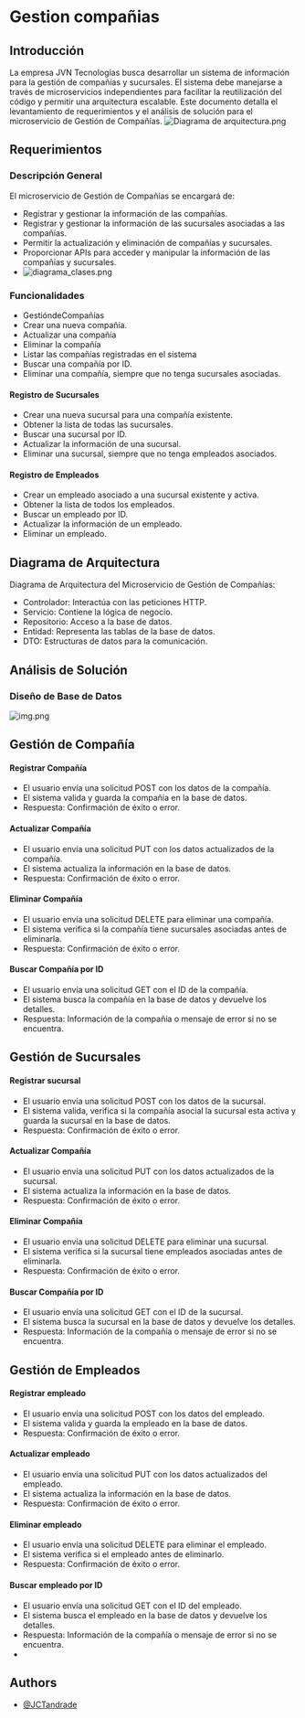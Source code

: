 
# Gestion compañias

## Introducción
La empresa JVN Tecnologías busca desarrollar un sistema de información para la gestión de compañías y sucursales. El sistema debe manejarse a través de microservicios independientes para facilitar la reutilización del código y permitir una arquitectura escalable. Este documento detalla el levantamiento de requerimientos y el análisis de solución para el microservicio de Gestión de Compañías.
![Diagrama de arquitectura.png](docs/images/Diagrama%20de%20arquitectura.png)
## Requerimientos
### Descripción General
El microservicio de Gestión de Compañías se encargará de:
- Registrar y gestionar la información de las compañías.
- Registrar y gestionar la información de las sucursales asociadas a las compañías.
- Permitir la actualización y eliminación de compañías y sucursales.
- Proporcionar APIs para acceder y manipular la información de las compañías y sucursales.
- ![diagrama_clases.png](docs/images/diagrama_clases.png)
### Funcionalidades
- GestióndeCompañías
- Crear una nueva compañía.
-  Actualizar una compañía
- Eliminar la compañía
- Listar las compañías registradas en el sistema
-  Buscar una compañía por ID.
- Eliminar una compañía, siempre que no tenga sucursales asociadas.
#### Registro de Sucursales
- Crear una nueva sucursal para una compañía existente.
- Obtener la lista de todas las sucursales.
- Buscar una sucursal por ID.
- Actualizar la información de una sucursal.
- Eliminar una sucursal, siempre que no tenga empleados asociados.

#### Registro de Empleados
- Crear un empleado asociado a una sucursal existente y activa.
- Obtener la lista de todos los empleados.
- Buscar un empleado por ID.
- Actualizar la información de un empleado.
- Eliminar un empleado.

## Diagrama de Arquitectura
Diagrama de Arquitectura del Microservicio de Gestión de Compañías:
- Controlador: Interactúa con las peticiones HTTP.
- Servicio: Contiene la lógica de negocio.
- Repositorio: Acceso a la base de datos.
- Entidad: Representa las tablas de la base de datos.
- DTO: Estructuras de datos para la comunicación.

## Análisis de Solución
### Diseño de Base de Datos
![img.png](img.png)
## Gestión de Compañía
#### Registrar Compañía
- El usuario envía una solicitud POST con los datos de la compañía.
- El sistema valida y guarda la compañía en la base de datos.
- Respuesta: Confirmación de éxito o error.
#### Actualizar Compañía
- El usuario envía una solicitud PUT con los datos actualizados de la compañía.
- El sistema actualiza la información en la base de datos.
- Respuesta: Confirmación de éxito o error.
#### Eliminar Compañía
- El usuario envía una solicitud DELETE para eliminar una compañía.
- El sistema verifica si la compañía tiene sucursales asociadas antes de eliminarla.
- Respuesta: Confirmación de éxito o error.
#### Buscar Compañía por ID
- El usuario envía una solicitud GET con el ID de la compañía.
- El sistema busca la compañía en la base de datos y devuelve los detalles.
- Respuesta: Información de la compañía o mensaje de error si no se encuentra.
## Gestión de Sucursales
#### Registrar sucursal
- El usuario envía una solicitud POST con los datos de la sucursal.
- El sistema valida, verifica si la compañía asocial la sucursal esta activa y guarda la sucursal en la base de datos.
- Respuesta: Confirmación de éxito o error.
#### Actualizar Compañía
- El usuario envía una solicitud PUT con los datos actualizados de la sucursal.
- El sistema actualiza la información en la base de datos.
- Respuesta: Confirmación de éxito o error.
#### Eliminar Compañía
- El usuario envía una solicitud DELETE para eliminar una sucursal.
- El sistema verifica si la sucursal tiene empleados asociadas antes de eliminarla.
- Respuesta: Confirmación de éxito o error.
#### Buscar Compañía por ID
- El usuario envía una solicitud GET con el ID de la sucursal.
- El sistema busca la sucursal en la base de datos y devuelve los detalles.
- Respuesta: Información de la compañía o mensaje de error si no se encuentra.

## Gestión de Empleados
#### Registrar empleado
- El usuario envía una solicitud POST con los datos del empleado.
- El sistema valida y guarda la empleado en la base de datos.
- Respuesta: Confirmación de éxito o error.
#### Actualizar empleado
- El usuario envía una solicitud PUT con los datos actualizados del empleado.
- El sistema actualiza la información en la base de datos.
- Respuesta: Confirmación de éxito o error.
#### Eliminar empleado
- El usuario envía una solicitud DELETE para eliminar el empleado.
- El sistema verifica si el empleado antes de eliminarlo.
- Respuesta: Confirmación de éxito o error.
#### Buscar empleado por ID
- El usuario envía una solicitud GET con el ID del empleado.
- El sistema busca el empleado en la base de datos y devuelve los detalles.
- Respuesta: Información de la compañía o mensaje de error si no se encuentra.
- 
## Authors

- [@JCTandrade](https://github.com/JCTandrade)